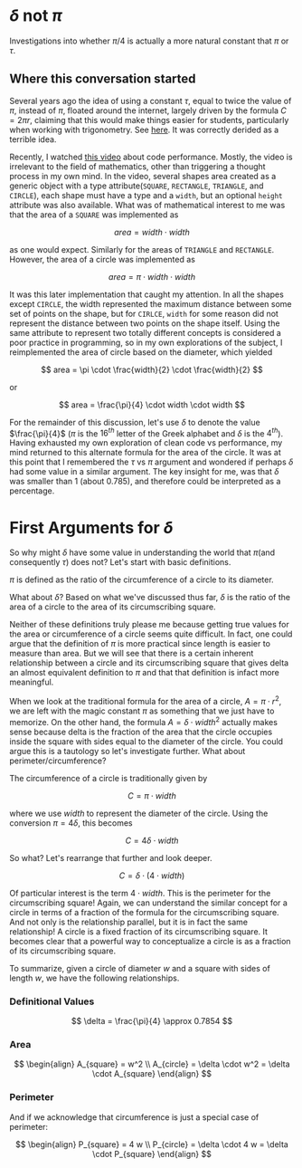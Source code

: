 # $\delta$ not $\pi$
Investigations into whether $\pi/4$ is actually a more natural constant that $\pi$ or $\tau$.


## Where this conversation started

Several years ago the idea of using a constant $\tau$, equal to twice the value of $\pi$, instead of $\pi$, floated around the internet, largely driven by the formula $C=2 \pi r$, claiming that this would make things easier for students, particularly when working with trigonometry. See [here](https://youtu.be/ZPv1UV0rD8U?si=AuIwq0wTOF8zGKLr). It was correctly derided as a terrible idea.

Recently, I watched [this video](https://youtu.be/tD5NrevFtbU?si=-HuQcc4XvUntE6TB) about code performance. Mostly, the video is irrelevant to the field of mathematics, other than triggering a thought process in my own mind. In the video, several shapes area created as a generic object with a type attribute(`SQUARE`, `RECTANGLE`, `TRIANGLE`, and `CIRCLE`), each shape must have a type and a `width`, but an optional `height` attribute was also available. What was of mathematical interest to me was that the area of a `SQUARE` was implemented as 

$$ area = width \cdot width $$ 

as one would expect. Similarly for the areas of `TRIANGLE` and `RECTANGLE`. However, the area of a circle was implemented as 

$$ area = \pi \cdot width \cdot width $$

It was this later implementation that caught my attention. In all the shapes except `CIRCLE`, the width represented the maximum distance between some set of points on the shape, but for `CIRLCE`, `width` for some reason did not represent the distance between two points on the shape itself. Using the same attribute to represent two totally different concepts is considered a poor practice in programming, so in my own explorations of the subject, I reimplemented the area of circle based on the diameter, which yielded 

$$ area = \pi \cdot \frac{width}{2} \cdot \frac{width}{2} $$ 

or 

$$ area = \frac{\pi}{4} \cdot width \cdot width $$ 

For the remainder of this discussion, let's use $\delta$ to denote the value $\frac{\pi}{4}$ ($\pi$ is the $16^{th}$ letter of the Greek alphabet and $\delta$ is the $4^{th}$). Having exhausted my own exploration of clean code vs performance, my mind returned to this alternate formula for the area of the circle. It was at this point that I remembered the $\tau$ vs $\pi$ argument and wondered if perhaps $\delta$ had some value in a similar argument. The key insight for me, was that $\delta$ was smaller than 1 (about 0.785), and therefore could be interpreted as a percentage.

# First Arguments for $\delta$

So why might $\delta$ have some value in understanding the world that $\pi$(and consequently $\tau$) does not? Let's start with basic definitions. 

$\pi$ is defined as the ratio of the circumference of a circle to its diameter.

What about $\delta$? Based on what we've discussed thus far, $\delta$ is the ratio of the area of a circle to the area of its circumscribing square.

Neither of these definitions truly please me because getting true values for the area or circumference of a circle seems quite difficult. In fact, one could argue that the definition of $\pi$ is more practical since length is easier to measure than area. But we will see that there is a certain inherent relationship between a circle and its circumscribing square that gives delta an almost equivalent definition to $\pi$ and that that definition is infact more meaningful. 

When we look at the traditional formula for the area of a circle, $A=\pi\cdot r^2$, we are left with the magic constant $\pi$ as something that we just have to memorize. On the other hand, the formula $A=\delta\cdot width^2$ actually makes sense because delta is the fraction of the area that the circle occupies inside the square with sides equal to the diameter of the circle. You could argue this is a tautology so let's investigate further. What about perimeter/circumference?

The circumference of a circle is traditionally given by 

$$ C=\pi\cdot width $$

where we use $width$ to represent the diameter of the circle. Using the conversion $\pi=4\delta$, this becomes 

$$ C=4\delta\cdot width $$

So what? Let's rearrange that further and look deeper. 

$$ C=\delta\cdot (4\cdot width) $$ 

Of particular interest is the term $4\cdot width$. This is the perimeter for the circumscribing square! Again, we can understand the similar concept for a circle in terms of a fraction of the formula for the circumscribing square. And not only is the relationship parallel, but it is in fact the same relationship! A circle is a fixed fraction of its circumscribing square. It becomes clear that a powerful way to conceptualize a circle is as a fraction of its circumscribing square.

To summarize, given a circle of diameter $w$ and a square with sides of length $w$, we have the following relationships.

### Definitional Values

$$ \delta = \frac{\pi}{4} \approx 0.7854 $$


### Area

$$
\begin{align}
A_{square} = w^2 \\
A_{circle} = \delta \cdot w^2 = \delta \cdot A_{square}
\end{align}
$$


### Perimeter

And if we acknowledge that circumference is just a special case of perimeter:

$$
\begin{align}
P_{square} = 4 w \\
P_{circle} = \delta \cdot 4 w = \delta \cdot P_{square}
\end{align}
$$

